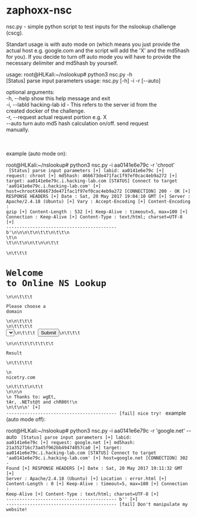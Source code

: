 # zaphoxx-nsc
nsc.py - simple python script to test inputs for the nslookup challenge (cscg).

Standart usage is with auto mode on (which means you just provide the actual host e.g. google.com and the script will add the 'X' and the md5hash for you). If you decide to turn off auto mode you will have to provide the necessary delimiter and md5hash by yourself.


usage:
root@HLKali:~/nslookup# python3 nsc.py -h
<br>
[Status] parse input parameters
usage: nsc.py [-h] -i -r [--auto]

optional arguments: <br>
  -h, --help         show this help message and exit<br>
  -i, --labId    hacking-lab id - This refers to the server id from the<br>
                     created docker of the challenge.<br>
  -r, --request  actual request portion e.g. <req>X<md5hash><br>
  --auto             turn auto md5 hash calculation on/off. send request<br>
                     manually.<br>

<br><br>
example (auto mode on):

root@HLKali:~/nslookup# python3 nsc.py -i aa0141e6e79c -r 'chroot'
<br>
<code>
[Status] parse input parameters
[+] labid: aa0141e6e79c
[+] request: chroot
[+] md5hash: 466673de471fac1f97ef0cac4eb9a272
[+] target: aa0141e6e79c.i.hacking-lab.com
[STATUS] Connect to target 'aa0141e6e79c.i.hacking-lab.com'
[+] host=chrootX466673de471fac1f97ef0cac4eb9a272
[CONNECTION] 200 - OK
[+] RESPONSE HEADERS
	[+] Date : Sat, 20 May 2017 19:04:10 GMT
	[+] Server : Apache/2.4.18 (Ubuntu)
	[+] Vary : Accept-Encoding
	[+] Content-Encoding : gzip
	[+] Content-Length : 532
	[+] Keep-Alive : timeout=5, max=100
	[+] Connection : Keep-Alive
	[+] Content-Type : text/html; charset=UTF-8
[+] ------------------------------------------
b'\n<!DOCTYPE html>\n<html lang="en">\n\t<head>\n\t\t<meta charset="utf-8" />\n\t\t<meta name="viewport" content="width=device-width, initial-scale=1.0">\n    \t<title>Online NS Lookup</title>\n    \t<link rel="stylesheet" href="style.css" />\n\t</head>\n\n\t<body>\n\n\t\t<div class="middle">\n\t\t\t<h1>Welcome to Online NS Lookup</h1>\n\n\t\t\t<p>Please choose a domain</p>\n\n\t\t\t    <form method="post">\n\t\t\t\t  <select name="host">\n\t\t\t\t  <option value=\'google.comX1d5920f4b44b27a802bd77c4f0536f5a\'>google.com</option><option value=\'yahoo.comX50cd1a9a183758039b0841aa738c3f0b\'>yahoo.com</option><option value=\'ch.chX1207e86643deca2eb8fc69dc5e8aeb2b\'>ch.ch</option>\t\t\t\t   </select>\n\t\t\t      <input type="submit">\n\t\t\t    </form>\n\n\t\t\t\t\t\t\t<p class="result">Result</p>\n\t\t\t\t<p>\n        nicetry.com        </p>\n\t\t\t\n\t\t</div>\n\n\n    <footer>\n      Thanks to: wgEt, tAr, .NETst@t and chR00t!\n    </footer>\n\t</body>\n</html>\n'
[+] ------------------------------------------
[fail] nice try!
</code>
example (auto mode off):

root@HLKali:~/nslookup# python3 nsc.py -i aa0141e6e79c -r 'google.net' --auto
<code>
[Status] parse input parameters
[+] labid: aa0141e6e79c
[+] request: google.net
[+] md5hash: 21a352716c73a45f962bb49474057ca0
[+] target: aa0141e6e79c.i.hacking-lab.com
[STATUS] Connect to target 'aa0141e6e79c.i.hacking-lab.com'
[+] host=google.net
[CONNECTION] 302 - Found
[+] RESPONSE HEADERS
	[+] Date : Sat, 20 May 2017 19:11:32 GMT
	[+] Server : Apache/2.4.18 (Ubuntu)
	[+] Location : error.html
	[+] Content-Length : 0
	[+] Keep-Alive : timeout=5, max=100
	[+] Connection : Keep-Alive
	[+] Content-Type : text/html; charset=UTF-8
[+] ------------------------------------------
b''
[+] ------------------------------------------
[fail] Don't manipulate my website!
</code>
